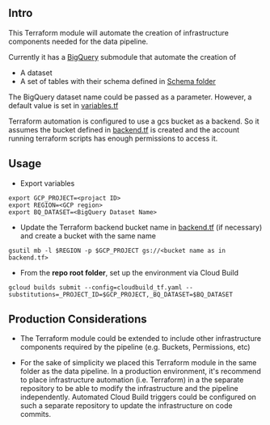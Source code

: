 
## Intro

This Terraform module will automate the creation of infrastructure components needed for the data pipeline.

Currently it has a [BigQuery](modules/bigquery) submodule that automate the creation of
* A dataset
* A set of tables with their schema defined in [Schema folder](/schema)

The BigQuery dataset name could be passed as a parameter. However, a default value is set in [variables.tf](variables.tf)

Terraform automation is configured to use a gcs bucket as a backend. So it assumes the bucket defined in [backend.tf](backend.tf) is created and the account running terraform scripts has enough permissions to access it.

## Usage

* Export variables
```
export GCP_PROJECT=<projact ID>
export REGION=<GCP region>
export BQ_DATASET=<BigQuery Dataset Name>
```

* Update the Terraform backend bucket name in [backend.tf](backend.tf) (if necessary) and create a bucket with the same name
```
gsutil mb -l $REGION -p $GCP_PROJECT gs://<bucket name as in backend.tf> 
```

* From the **repo root folder**, set up the environment via Cloud Build
```
gcloud builds submit --config=cloudbuild_tf.yaml --substitutions=_PROJECT_ID=$GCP_PROJECT,_BQ_DATASET=$BQ_DATASET

```

## Production Considerations
* The Terraform module could be extended to include other infrastructure components required by the pipeline (e.g. Buckets, Permissions, etc)

* For the sake of simplicity we placed this Terraform module in the same folder as the data pipeline. In a production environment, it's recommend to place infrastructure automation (i.e. Terraform) in a the separate repository to be able to modify the infrastructure and the pipeline independently. Automated Cloud Build triggers could be configured on such a separate repository to update the infrastructure on code commits.